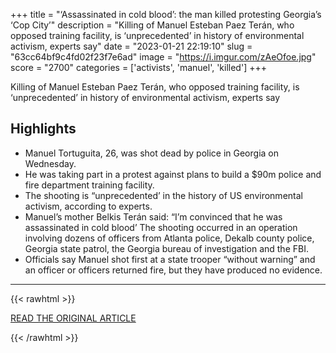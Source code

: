 +++
title = "‘Assassinated in cold blood’: the man killed protesting Georgia’s ‘Cop City’"
description = "Killing of Manuel Esteban Paez Terán, who opposed training facility, is ‘unprecedented’ in history of environmental activism, experts say"
date = "2023-01-21 22:19:10"
slug = "63cc64bf9c4fd02f23f7e6ad"
image = "https://i.imgur.com/zAeOfoe.jpg"
score = "2700"
categories = ['activists', 'manuel', 'killed']
+++

Killing of Manuel Esteban Paez Terán, who opposed training facility, is ‘unprecedented’ in history of environmental activism, experts say

## Highlights

- Manuel Tortuguita, 26, was shot dead by police in Georgia on Wednesday.
- He was taking part in a protest against plans to build a $90m police and fire department training facility.
- The shooting is “unprecedented’ in the history of US environmental activism, according to experts.
- Manuel’s mother Belkis Terán said: “I’m convinced that he was assassinated in cold blood’ The shooting occurred in an operation involving dozens of officers from Atlanta police, Dekalb county police, Georgia state patrol, the Georgia bureau of investigation and the FBI.
- Officials say Manuel shot first at a state trooper “without warning” and an officer or officers returned fire, but they have produced no evidence.

---

{{< rawhtml >}}
  <p class="article-category">
    <a target="_blank" href="https://www.theguardian.com/us-news/2023/jan/21/protester-killed-georgia-cop-city-police-shooting">READ THE ORIGINAL ARTICLE</a>
  </p>
{{< /rawhtml >}}
